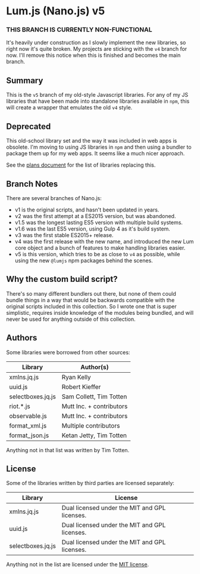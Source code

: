 # Lum.js (Nano.js) v5

### THIS BRANCH IS CURRENTLY NON-FUNCTIONAL

It's heavily under construction as I slowly implement the new libraries,
so right now it's quite broken. My projects are sticking with the `v4` branch
for now. I'll remove this notice when this is finished and becomes the main
branch.

## Summary

This is the `v5` branch of my old-style Javascript libraries.
For any of my JS libraries that have been made into standalone libraries
available in `npm`, this will create a wrapper that emulates the old `v4`
style.

## Deprecated

This old-school library set and the way it was included in web apps is
obsolete. I'm moving to using JS libraries in `npm` and then using a bundler
to package them up for my web apps. It seems like a much nicer approach.

See the [plans document](./PLANS.md) for the list of libraries replacing this.

## Branch Notes

There are several branches of Nano.js:

* v1 is the original scripts, and hasn't been updated in years.
* v2 was the first attempt at a ES2015 version, but was abandoned.
* v1.5 was the longest lasting ES5 version with multiple build systems.
* v1.6 was the last ES5 version, using Gulp 4 as it's build system.
* v3 was the first stable ES2015+ release.
* v4 was the first release with the new name, and introduced the new Lum core object and a bunch of features to make handling libraries easier.
* v5 is this version, which tries to be as close to `v4` as possible, while using the new `@lumjs` npm packages behind the scenes.

## Why the custom build script?

There's so many different bundlers out there, but none of them could bundle
things in a way that would be backwards compatible with the original scripts
included in this collection. So I wrote one that is super simplistic, requires
inside knowledge of the modules being bundled, and will never be used for
anything outside of this collection.

## Authors

Some libraries were borrowed from other sources:

| Library            | Author(s)                           |
| ------------------ | ----------------------------------- |
| xmlns.jq.js        | Ryan Kelly                          |
| uuid.js            | Robert Kieffer                      |
| selectboxes.jq.js  | Sam Collett, Tim Totten             |
| riot.\*.js         | Mutt Inc. + contributors            |
| observable.js      | Mutt Inc. + contributors            |
| format_xml.js      | Multiple contributors               |
| format_json.js     | Ketan Jetty, Tim Totten             |

Anything not in that list was written by Tim Totten.

## License

Some of the libraries written by third parties are licensed separately:

| Library     | License                                             |
| ----------- | --------------------------------------------------- |
| xmlns.jq.js | Dual licensed under the MIT and GPL licenses.       |
| uuid.js     | Dual licensed under the MIT and GPL licenses.       |
| selectboxes.jq.js | Dual licensed under the MIT and GPL licenses. |

Anything not in the list are licensed under the [MIT license](https://spdx.org/licenses/MIT.html).

